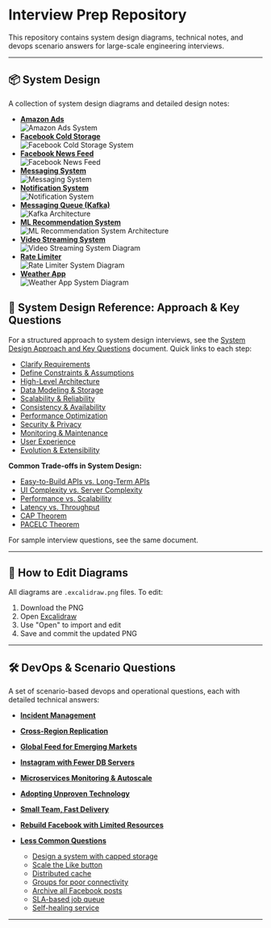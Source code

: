 # Interview Prep Repository

This repository contains system design diagrams, technical notes, and devops scenario answers for large-scale engineering interviews.

---

## 📦 System Design

A collection of system design diagrams and detailed design notes:

- **[Amazon Ads](system-design/amazon-ads/design.md)**  
  ![Amazon Ads System](system-design/amazon-ads/amazon_ads_system_design.excalidraw.png)
- **[Facebook Cold Storage](system-design/facebook-cold-storage/design.md)**  
  ![Facebook Cold Storage System](system-design/facebook-cold-storage/facebook-cold-storage.excalidraw.png)
- **[Facebook News Feed](system-design/facebook-newsfeed/design.md)**  
  ![Facebook News Feed](system-design/facebook-newsfeed/FacebookNewsFeed.excalidraw.png)
- **[Messaging System](system-design/facebook-messaging/design.md)**  
  ![Messaging System](system-design/facebook-messaging/FacebookMessaging.excalidraw.png)
- **[Notification System](system-design/notification-system/design.md)**  
  ![Notification System](system-design/notification-system/NotificationSystem.excalidraw.png)
- **[Messaging Queue (Kafka)](system-design/messaging-queue/design.md)**  
  ![Kafka Architecture](system-design/messaging-queue/kafka.excalidraw.png)
- **[ML Recommendation System](system-design/ml-recommendation-system/design.md)**  
  ![ML Recommendation System Architecture](system-design/ml-recommendation-system/ml-recommendation-system.excalidraw.png)
- **[Video Streaming System](system-design/video-streaming/design.md)**  
  ![Video Streaming System Diagram](system-design/video-streaming/video-streaming.excalidraw.png)
- **[Rate Limiter](system-design/rate-limiter/design.md)**  
  ![Rate Limiter System Diagram](system-design/rate-limiter/RateLimiter.excalidraw.png)
- **[Weather App](system-design/weather-app/design.md)**  
  ![Weather App System Diagram](system-design/weather-app/weather-app.excalidraw.png)

## 📖 System Design Reference: Approach & Key Questions

For a structured approach to system design interviews, see the [System Design Approach and Key Questions](system-design/system-design-approach.md) document. Quick links to each step:

- [Clarify Requirements](system-design/system-design-approach.md#1-clarify-requirements)
- [Define Constraints & Assumptions](system-design/system-design-approach.md#2-define-constraints--assumptions)
- [High-Level Architecture](system-design/system-design-approach.md#3-high-level-architecture)
- [Data Modeling & Storage](system-design/system-design-approach.md#4-data-modeling--storage)
- [Scalability & Reliability](system-design/system-design-approach.md#5-scalability--reliability)
- [Consistency & Availability](system-design/system-design-approach.md#6-consistency--availability)
- [Performance Optimization](system-design/system-design-approach.md#7-performance-optimization)
- [Security & Privacy](system-design/system-design-approach.md#8-security--privacy)
- [Monitoring & Maintenance](system-design/system-design-approach.md#9-monitoring--maintenance)
- [User Experience](system-design/system-design-approach.md#10-user-experience)
- [Evolution & Extensibility](system-design/system-design-approach.md#11-evolution--extensibility)

**Common Trade-offs in System Design:**
- [Easy-to-Build APIs vs. Long-Term APIs](system-design/system-design-approach.md#1-easy-to-build-apis-vs-long-term-apis)
- [UI Complexity vs. Server Complexity](system-design/system-design-approach.md#2-ui-complexity-vs-server-complexity)
- [Performance vs. Scalability](system-design/system-design-approach.md#3-performance-vs-scalability)
- [Latency vs. Throughput](system-design/system-design-approach.md#4-latency-vs-throughput)
- [CAP Theorem](system-design/system-design-approach.md#5-cap-theorem)
- [PACELC Theorem](system-design/system-design-approach.md#6-pacelc-theorem)

For sample interview questions, see the same document.

---

## 📝 How to Edit Diagrams

All diagrams are `.excalidraw.png` files. To edit:
1. Download the PNG
2. Open [Excalidraw](https://excalidraw.com)
3. Use "Open" to import and edit
4. Save and commit the updated PNG

---

## 🛠️ DevOps & Scenario Questions

A set of scenario-based devops and operational questions, each with detailed technical answers:

- **[Incident Management](devops/incident-management/senario.md)**
- **[Cross-Region Replication](devops/cross-region-replication/senario.md)**
- **[Global Feed for Emerging Markets](devops/global-feed-emerging-markets/senario.md)**
- **[Instagram with Fewer DB Servers](devops/instagram-fewer-db-servers/senario.md)**
- **[Microservices Monitoring & Autoscale](devops/microservices-monitoring-autoscale/senario.md)**
- **[Adopting Unproven Technology](devops/adopting-unproven-tech/senario.md)**
- **[Small Team, Fast Delivery](devops/small-team-fast-delivery/senario.md)**
- **[Rebuild Facebook with Limited Resources](devops/facebook-limited-resources/senario.md)**
- **[Less Common Questions](devops/less-common-questions/questions.md)**

    - [Design a system with capped storage](devops/less-common-questions/questions.md#design-a-system-with-capped-storage)
    - [Scale the Like button](devops/less-common-questions/questions.md#scale-the-like-button)
    - [Distributed cache](devops/less-common-questions/questions.md#distributed-cache)
    - [Groups for poor connectivity](devops/less-common-questions/questions.md#groups-for-poor-connectivity)
    - [Archive all Facebook posts](devops/less-common-questions/questions.md#archive-all-facebook-posts)
    - [SLA-based job queue](devops/less-common-questions/questions.md#sla-based-job-queue)
    - [Self-healing service](devops/less-common-questions/questions.md#self-healing-service)

---

